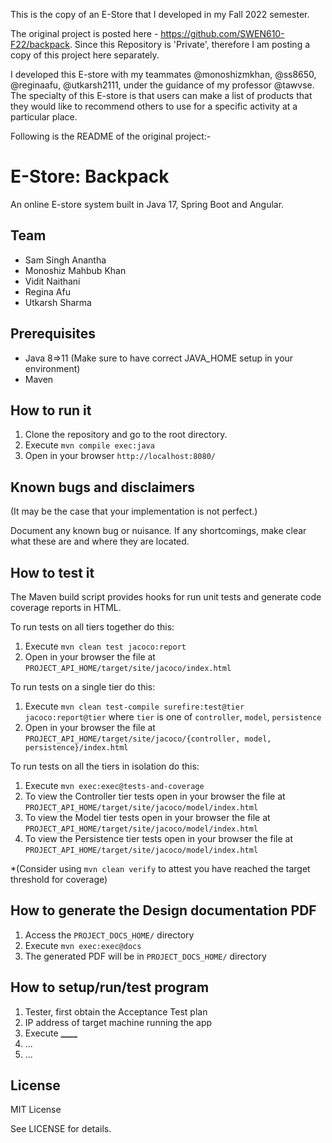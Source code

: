  This is the copy of an E-Store that I developed in my Fall 2022 semester.

 The original project is posted here - https://github.com/SWEN610-F22/backpack. Since this Repository is 'Private', therefore I am posting a copy of this project here separately.

 I developed this E-store with my teammates @monoshizmkhan, @ss8650, @reginaafu, @utkarsh2111, under the guidance of my professor @tawvse. The specialty of this E-store is that users can make a list of products that they would like to recommend others to use for a specific activity at a particular place.

 Following is the README of the original project:-

# E-Store: **Backpack**

An online E-store system built in Java 17, Spring Boot and Angular.

## Team

- Sam Singh Anantha
- Monoshiz Mahbub Khan
- Vidit Naithani
- Regina Afu
- Utkarsh Sharma

## Prerequisites

- Java 8=>11 (Make sure to have correct JAVA_HOME setup in your environment)
- Maven

## How to run it

1. Clone the repository and go to the root directory.
2. Execute `mvn compile exec:java`
3. Open in your browser `http://localhost:8080/`

## Known bugs and disclaimers

(It may be the case that your implementation is not perfect.)

Document any known bug or nuisance.
If any shortcomings, make clear what these are and where they are located.

## How to test it

The Maven build script provides hooks for run unit tests and generate code coverage
reports in HTML.

To run tests on all tiers together do this:

1. Execute `mvn clean test jacoco:report`
2. Open in your browser the file at `PROJECT_API_HOME/target/site/jacoco/index.html`

To run tests on a single tier do this:

1. Execute `mvn clean test-compile surefire:test@tier jacoco:report@tier` where `tier` is one of `controller`, `model`, `persistence`
2. Open in your browser the file at `PROJECT_API_HOME/target/site/jacoco/{controller, model, persistence}/index.html`

To run tests on all the tiers in isolation do this:

1. Execute `mvn exec:exec@tests-and-coverage`
2. To view the Controller tier tests open in your browser the file at `PROJECT_API_HOME/target/site/jacoco/model/index.html`
3. To view the Model tier tests open in your browser the file at `PROJECT_API_HOME/target/site/jacoco/model/index.html`
4. To view the Persistence tier tests open in your browser the file at `PROJECT_API_HOME/target/site/jacoco/model/index.html`

\*(Consider using `mvn clean verify` to attest you have reached the target threshold for coverage)

## How to generate the Design documentation PDF

1. Access the `PROJECT_DOCS_HOME/` directory
2. Execute `mvn exec:exec@docs`
3. The generated PDF will be in `PROJECT_DOCS_HOME/` directory

## How to setup/run/test program

1. Tester, first obtain the Acceptance Test plan
2. IP address of target machine running the app
3. Execute **\_\_\_\_**
4. ...
5. ...

## License

MIT License

See LICENSE for details.
